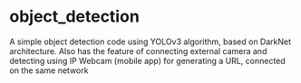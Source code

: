 # object_detection
A simple object detection code using YOLOv3 algorithm, based on DarkNet architecture. Also has the feature of connecting external camera and detecting using IP Webcam (mobile app) for generating a URL, connected on the same network
